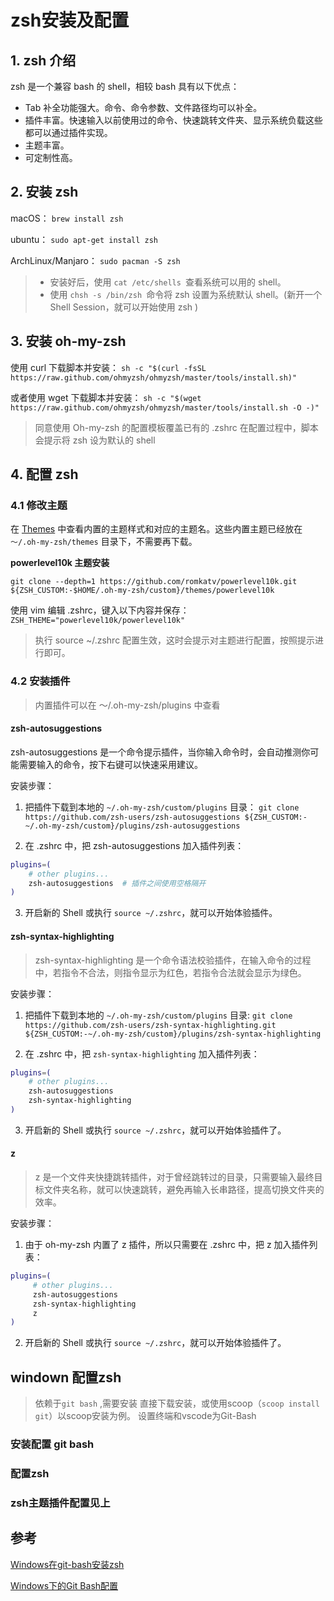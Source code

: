 # zsh安装及配置

## 1. zsh 介绍

zsh 是一个兼容 bash 的 shell，相较 bash 具有以下优点：

- Tab 补全功能强大。命令、命令参数、文件路径均可以补全。
- 插件丰富。快速输入以前使用过的命令、快速跳转文件夹、显示系统负载这些都可以通过插件实现。
- 主题丰富。
- 可定制性高。

## 2. 安装 zsh

macOS：
`brew install zsh`

ubuntu：
`sudo apt-get install zsh`

ArchLinux/Manjaro：
`sudo pacman -S zsh`

>  - 安装好后，使用 `cat /etc/shells `查看系统可以用的 shell。
> - 使用 `chsh -s /bin/zsh `命令将 zsh 设置为系统默认 shell。(新开一个 Shell Session，就可以开始使用 zsh )

## 3. 安装 oh-my-zsh
使用 curl 下载脚本并安装：
`sh -c "$(curl -fsSL https://raw.github.com/ohmyzsh/ohmyzsh/master/tools/install.sh)"`

或者使用 wget 下载脚本并安装：
`sh -c "$(wget https://raw.github.com/ohmyzsh/ohmyzsh/master/tools/install.sh -O -)"`

> 同意使用 Oh-my-zsh 的配置模板覆盖已有的 .zshrc
> 在配置过程中，脚本会提示将 zsh 设为默认的 shell

## 4. 配置 zsh

### 4.1 修改主题

在 [Themes](https://github.com/ohmyzsh/ohmyzsh/wiki/Themes) 中查看内置的主题样式和对应的主题名。这些内置主题已经放在 `～/.oh-my-zsh/themes` 目录下，不需要再下载。

**powerlevel10k 主题安装**

`git clone --depth=1 https://github.com/romkatv/powerlevel10k.git ${ZSH_CUSTOM:-$HOME/.oh-my-zsh/custom}/themes/powerlevel10k`

使用 vim 编辑 .zshrc，键入以下内容并保存：
`ZSH_THEME="powerlevel10k/powerlevel10k" `

> 执行 source ~/.zshrc 配置生效，这时会提示对主题进行配置，按照提示进行即可。


### 4.2 安装插件
> 内置插件可以在 ～/.oh-my-zsh/plugins 中查看

#### zsh-autosuggestions

zsh-autosuggestions 是一个命令提示插件，当你输入命令时，会自动推测你可能需要输入的命令，按下右键可以快速采用建议。

安装步骤：

1. 把插件下载到本地的 `~/.oh-my-zsh/custom/plugins` 目录：
`git clone https://github.com/zsh-users/zsh-autosuggestions ${ZSH_CUSTOM:-~/.oh-my-zsh/custom}/plugins/zsh-autosuggestions`

2. 在 .zshrc 中，把 zsh-autosuggestions 加入插件列表：

``` bash
plugins=(
    # other plugins...
    zsh-autosuggestions  # 插件之间使用空格隔开
)
```
3. 开启新的 Shell 或执行 `source ~/.zshrc`，就可以开始体验插件。

#### zsh-syntax-highlighting
> zsh-syntax-highlighting 是一个命令语法校验插件，在输入命令的过程中，若指令不合法，则指令显示为红色，若指令合法就会显示为绿色。

安装步骤：

1. 把插件下载到本地的 `~/.oh-my-zsh/custom/plugins` 目录:
`git clone https://github.com/zsh-users/zsh-syntax-highlighting.git ${ZSH_CUSTOM:-~/.oh-my-zsh/custom}/plugins/zsh-syntax-highlighting `

2. 在 .zshrc 中，把 `zsh-syntax-highlighting` 加入插件列表：

``` bash
plugins=(
    # other plugins...
    zsh-autosuggestions
    zsh-syntax-highlighting
)
```

3.  开启新的 Shell 或执行 `source ~/.zshrc`，就可以开始体验插件了。

#### z
> z 是一个文件夹快捷跳转插件，对于曾经跳转过的目录，只需要输入最终目标文件夹名称，就可以快速跳转，避免再输入长串路径，提高切换文件夹的效率。

安装步骤：

1. 由于 oh-my-zsh 内置了 z 插件，所以只需要在 .zshrc 中，把 z 加入插件列表：
``` bash
plugins=(
     # other plugins...
     zsh-autosuggestions
     zsh-syntax-highlighting
     z
)
```

2. 开启新的 Shell 或执行 `source ~/.zshrc`，就可以开始体验插件了。

## windown 配置zsh
> 依赖于`git bash` ,需要安装
> 直接下载安装，或使用scoop（`scoop install git`）以scoop安装为例。
> 设置终端和vscode为Git-Bash

### 安装配置 git bash 

### 配置zsh

### zsh主题插件配置见上


## 参考
[Windows在git-bash安装zsh](https://blog.csdn.net/Layouwen/article/details/125924286)

[Windows下的Git Bash配置](http://ithb.vip/456.html)